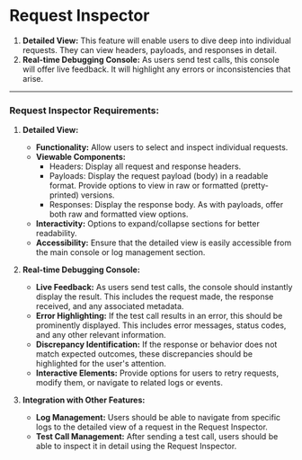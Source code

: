# Request Inspector

1. **Detailed View:** This feature will enable users to dive deep into individual requests. They can view headers, payloads, and responses in detail.
2. **Real-time Debugging Console:** As users send test calls, this console will offer live feedback. It will highlight any errors or inconsistencies that arise.

---

### **Request Inspector Requirements:**

1. **Detailed View:**

   - **Functionality:** Allow users to select and inspect individual requests.
   - **Viewable Components:**
     - Headers: Display all request and response headers.
     - Payloads: Display the request payload (body) in a readable format. Provide options to view in raw or formatted (pretty-printed) versions.
     - Responses: Display the response body. As with payloads, offer both raw and formatted view options.
   - **Interactivity:** Options to expand/collapse sections for better readability.
   - **Accessibility:** Ensure that the detailed view is easily accessible from the main console or log management section.

2. **Real-time Debugging Console:**

   - **Live Feedback:** As users send test calls, the console should instantly display the result. This includes the request made, the response received, and any associated metadata.
   - **Error Highlighting:** If the test call results in an error, this should be prominently displayed. This includes error messages, status codes, and any other relevant information.
   - **Discrepancy Identification:** If the response or behavior does not match expected outcomes, these discrepancies should be highlighted for the user's attention.
   - **Interactive Elements:** Provide options for users to retry requests, modify them, or navigate to related logs or events.

3. **Integration with Other Features:**
   - **Log Management:** Users should be able to navigate from specific logs to the detailed view of a request in the Request Inspector.
   - **Test Call Management:** After sending a test call, users should be able to inspect it in detail using the Request Inspector.
